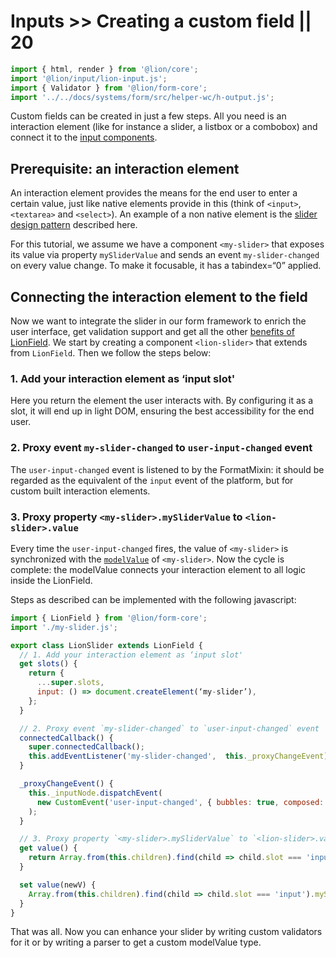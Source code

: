 # Inputs >> Creating a custom field || 20

```js script
import { html, render } from '@lion/core';
import '@lion/input/lion-input.js';
import { Validator } from '@lion/form-core';
import '../../docs/systems/form/src/helper-wc/h-output.js';
```

Custom fields can be created in just a few steps. All you need is an interaction element (like for instance a slider, a listbox or a combobox) and connect it to the [input components](/docs/components/inputs/overview/).

## Prerequisite: an interaction element

An interaction element provides the means for the end user to enter a certain value, just like native elements provide in this (think of `<input>`, `<textarea>` and `<select>`). An example of a non native element is the [slider design pattern](https://www.w3.org/TR/wai-aria-practices-1.1/#slider) described here.

For this tutorial, we assume we have a component `<my-slider>` that exposes its value via property `mySliderValue` and sends an event `my-slider-changed` on every value change. To make it focusable, it has a tabindex=“0” applied.

## Connecting the interaction element to the field

Now we want to integrate the slider in our form framework to enrich the user interface, get
validation support and get all the other [benefits of LionField](/docs/components/inputs/overview/). We start by creating a component `<lion-slider>` that extends from `LionField`. Then we follow the steps below:

### 1. Add your interaction element as ‘input slot'

Here you return the element the user interacts with. By configuring it as a slot, it will end up in light DOM, ensuring the best accessibility for the end user.

### 2. Proxy event `my-slider-changed` to `user-input-changed` event

The `user-input-changed` event is listened to by the FormatMixin: it should be regarded as the equivalent of the `input` event of the platform, but for custom built interaction elements.

### 3. Proxy property `<my-slider>.mySliderValue` to `<lion-slider>.value`

Every time the `user-input-changed` fires, the value of `<my-slider>` is synchronized with the [`modelValue`](/docs/systems/form/model-value/) of `<my-slider>`. Now the cycle is complete: the modelValue connects your interaction element to all logic inside the LionField.

Steps as described can be implemented with the following javascript:

```js
import { LionField } from '@lion/form-core';
import './my-slider.js';

export class LionSlider extends LionField {
  // 1. Add your interaction element as ‘input slot'
  get slots() {
    return {
      ...super.slots,
      input: () => document.createElement(‘my-slider’),
    };
  }

  // 2. Proxy event `my-slider-changed` to `user-input-changed` event
  connectedCallback() {
    super.connectedCallback();
    this.addEventListener('my-slider-changed',  this._proxyChangeEvent);
  }

  _proxyChangeEvent() {
    this._inputNode.dispatchEvent(
      new CustomEvent('user-input-changed', { bubbles: true, composed: true }),
    );
  }

  // 3. Proxy property `<my-slider>.mySliderValue` to `<lion-slider>.value`
  get value() {
    return Array.from(this.children).find(child => child.slot === 'input').mySliderValue;
  }

  set value(newV) {
    Array.from(this.children).find(child => child.slot === 'input').mySliderValue = newV;
  }
}
```

That was all. Now you can enhance your slider by writing custom validators for it or by writing a parser to get a custom modelValue type.
